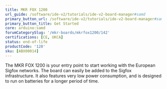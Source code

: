 ```yaml
---
title: MKR FOX 1200
url_guide: /software/ide-v2/tutorials/ide-v2-board-manager#samd
primary_button_url: /software/ide-v2/tutorials/ide-v2-board-manager#samd
primary_button_title: Get Started
core: arduino:samd
forumCategorySlug: '/mkr-boards/mkrfox1200/142'
certifications: [CE, UKCA]
status: end-of-life
productCode: '128'
sku: [ABX00014]
---
```


The MKR FOX 1200 is your entry point to start working with the European Sigfox networks. The board can easily be added to the Sigfox infrastructure. It also features very low power consumption, and is designed to run on batteries for a longer period of time.